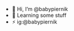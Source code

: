 - 👋 Hi, I’m @babypiernik
- 💞️ Learning some stuff
- ⚡ ig:@babypiernik

<!---
babypiernik/babypiernik is a ✨ special ✨ repository because its `README.md` (this file) appears on your GitHub profile.
You can click the Preview link to take a look at your changes.
--->
